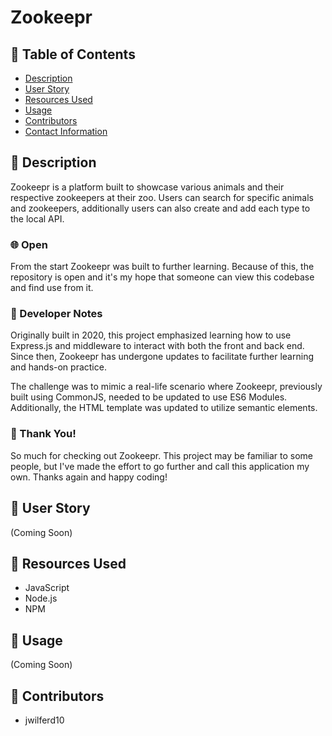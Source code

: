 # Zookeepr

## 📂 Table of Contents 
- [Description](#wave-description)
- [User Story](#open_book-user-story)
- [Resources Used](#floppy_disk-resources-used)
- [Usage](#minidisc-usage)
- [Contributors](#paperclip-contributors)
- [Contact Information](#e-mail-contact-information)

## :wave: Description
Zookeepr is a platform built to showcase various animals and their respective zookeepers at their zoo. Users can search for specific animals and zookeepers, additionally users can also create and add each type to the local API.

### :globe_with_meridians: Open
From the start Zookeepr was built to further learning. Because of this, the repository is open and it's my hope that someone can view this codebase and find use from it.

### 💭 Developer Notes
Originally built in 2020, this project emphasized learning how to use Express.js and middleware to interact with both the front and back end. Since then, Zookeepr has undergone updates to facilitate further learning and hands-on practice.

The challenge was to mimic a real-life scenario where Zookeepr, previously built using CommonJS, needed to be updated to use ES6 Modules. Additionally, the HTML template was updated to utilize semantic elements. 

### 🙏 Thank You!
So much for checking out Zookeepr. This project may be familiar to some people, but I've made the effort to go further and call this application my own. Thanks again and happy coding!

## :open_book: User Story
(Coming Soon)

## :floppy_disk: Resources Used
- JavaScript
- Node.js
- NPM

## :minidisc: Usage
(Coming Soon)

## :paperclip: Contributors
- jwilferd10

